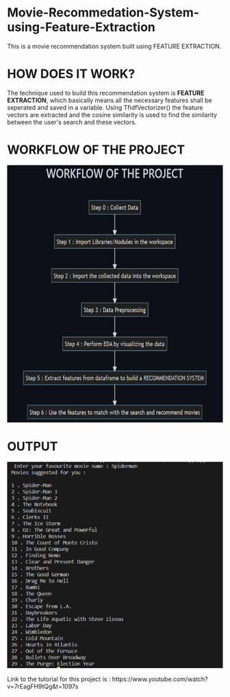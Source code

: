 # Movie-Recommedation-System-using-Feature-Extraction

This is a movie recommendation system built using FEATURE EXTRACTION.

# HOW DOES IT WORK?

The technique used to build this recommendation system is <b>FEATURE EXTRACTION</b>, which basically means all the necessary features shall be seperated and saved in a variable. Using TfidfVectorizer() the feature vectors are extracted and the cosine similarity is used to find the similarity between the user's search and these vectors. 

# WORKFLOW OF THE PROJECT
<p align='center'>
<img src='workflow of seminar - I project.png' alt='Workflow of the project' width=600 height=600 align='center'>
</p>

# OUTPUT 
<p align='center'>
<img src = 'Result.png' alt = 'Result'>
</p>
Link to the tutorial for this project is : https://www.youtube.com/watch?v=7rEagFH9tQg&t=1097s
